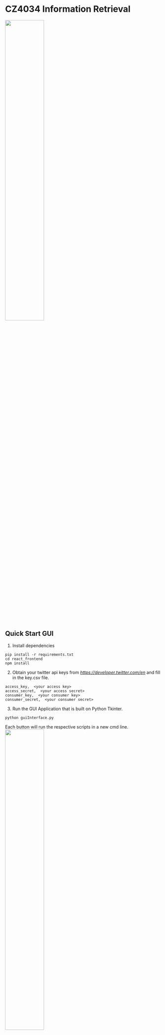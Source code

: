 # CZ4034 Information Retrieval
<img src="https://user-images.githubusercontent.com/35805397/114295444-e248cc80-9ad7-11eb-817e-c015b3a19467.png" width="50%"/>  

## Quick Start GUI  
1. Install dependencies  
```
pip install -r requirements.txt
cd react_frontend
npm install
```
  
2. Obtain your twitter api keys from *https://developer.twitter.com/en* and fill in the key.csv file.  
```
access_key,  <your access key>
access_secret,  <your access secret>
consumer_key,  <your consumer key>
consumer_secret,  <your consumer secret>
```  
  
3. Run the GUI Application that is built on Python Tkinter.
```
python guiInterface.py
 ```
Each button will run the respective scripts in a new cmd line.  
<img src="https://user-images.githubusercontent.com/35805397/114295017-0c4cbf80-9ad5-11eb-9508-5c3d16934e1f.png" width="50%" />

<ins>Scrape and Inject</ins>  
a. Run SOLR Database  
b. Scrape Data  
c. Inject Data to SOLR  

<ins>Start application</ins>  
a. Run SOLR Database  
b. Run Server  
c. Run Listener  
d. Run Client  


## Quick Start CMD Line
1. Install dependencies  
```
pip install -r requirements.txt
npm install
```
  
2. Obtain your twitter api keys from *https://developer.twitter.com/en* and fill in the key.csv file.  
```
access_key,  <your access key>
access_secret,  <your access secret>
consumer_key,  <your consumer key>
consumer_secret,  <your consumer secret>
```  
  
3. Run SOLR on your local machine  
```
cd \solr-8.8.1\bin  
solr start solr start -p 8888
```
Go to your web browser and go to URL *http://localhost:8888/*  
Take note you need to have SOLR running before running scripts `inject_data.py` and `twitter_stream_to_db.py`
  
To stop,
```
cd \solr-8.8.1\bin  
solr stop -all
```
  
4. Start server to serve data from solr
```
python server.py
```
  
5. Start listening for new tweets!  
```
python twitter_stream_to_db.py
```
Since the solr has already been pre-populated, we can just run the `twitter_stream_to_db.py` script.  
This allows us to listen for new tweets from the 12 chosen accounts and update our db instantly so that our **DB is in REALTIME**.    
  
6. Access ReactJS Frontend  
```
cd react_frontend
npm start
```
Access *http://localhost:3000/* to use client. 

  
## Here are the functions of the 5 main components:  
<img src="https://user-images.githubusercontent.com/35805397/114295002-f5a66880-9ad4-11eb-8386-afe2e1ad78d3.png" width="75%" />

### twitter_scraping.py
Scrape 2000 documents of data from each of our designated 12 sources to come up with a total of 23,326 documents. (OnlyGreenTrades only has 1,326)
`['EliteOptions2', 'WarlusTrades', 'canuck2usa', 'OnlyGreenTrades', 'Ultra_Calls', 'MarketBeatCom', 'stockstobuy', 'TickerReport', 'AmericanBanking','SeekingAlpha', 'MarketRebels', 'TradeOnTheWire1']`

<img src="https://user-images.githubusercontent.com/35805397/114295129-ccd2a300-9ad5-11eb-830e-522a14156040.png" width="60%" />
  
Output file will follow the naming convention:  
`news_<%Y%m%d_%H%M%S>.csv` *where <> represents the datetime when it was scraped*  
  
### inject_data.py
Pre-populate our solr non-SQL database with our ~23k data. It will read in the latest csv file based on its date modified.
<img src="https://user-images.githubusercontent.com/35805397/114295144-e673ea80-9ad5-11eb-9d4f-0c6d6591b5c7.png" width="60%" />


### twitter_stream_to_db.py
Running this script will allow us to listen to the above-mentioned 5 twitter pages so that our **DB is in REALTIME**.  
<img src="https://user-images.githubusercontent.com/35805397/114295201-36eb4800-9ad6-11eb-95de-c31a744f11d7.png" width="60%" />  
And so when there is a new tweet, it will:  
a. Add that tweet to our db, then  
b. Delete the oldest tweet based on tweetcreatedts  
  
Therefore, we will always maintain a dynamic database of size 23,326 documents.
  
### server.py
We are using a flask server as our backend. Socketio is used to transmit messages between server, client and twitterstreamer.  
To see functionalities of our server, you can access *http://localhost:5000/* which is a skeleton frontend that serves up information as queried.  
  
Also, whenever there is a new tweet, the twitterstreamer will inform our backend server which will update the server's new_tweet_count_dict dictionary.
```
new_tweet_count_dict = {
  <client_session_id_1> : count1,
  <client_session_id_2> : count2,
  ....
}

*where count1 reflects the number of new tweets client1 has not seen yet 
```
  
This allows us to **update each specific frontend client** to show:  
a. If there are new tweets?  
b. If a is True, how many are there?    
  
### react_frontend folder
This is the frontend client built on ReactJS and MaterialUI.  
  
Users can:  
1. Enter their search term  
2. Sort using Relevance, Favourite Count or Retweet Count  
3. Sort by Descending or Ascending order  
4. Filter the sources for their search results  
5. View the financial sentiment classification of each tweet on the fly  
6. Be informed and obtain real-time tweets as any of the 12 pages posts them  
7. Get spell-checking suggestions on search terms  

<img src="https://user-images.githubusercontent.com/35805397/114295157-fab7e780-9ad5-11eb-9a95-e35f6ff769cc.png" width="70%" />


